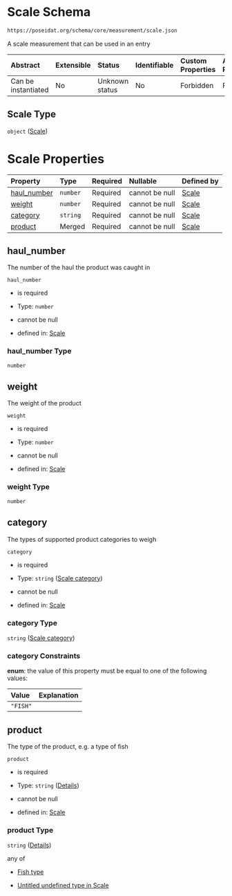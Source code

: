 # Scale Schema

```txt
https://poseidat.org/schema/core/measurement/scale.json
```

A scale measurement that can be used in an entry

| Abstract            | Extensible | Status         | Identifiable | Custom Properties | Additional Properties | Access Restrictions | Defined In                                                               |
| :------------------ | :--------- | :------------- | :----------- | :---------------- | :-------------------- | :------------------ | :----------------------------------------------------------------------- |
| Can be instantiated | No         | Unknown status | No           | Forbidden         | Forbidden             | none                | [scale.json](schemas/core/measurement/scale.json "open original schema") |

## Scale Type

`object` ([Scale](scale.md))

# Scale Properties

| Property                    | Type     | Required | Nullable       | Defined by                                                                                                                 |
| :-------------------------- | :------- | :------- | :------------- | :------------------------------------------------------------------------------------------------------------------------- |
| [haul_number](#haul_number) | `number` | Required | cannot be null | [Scale](scale-properties-haul_number.md "https://poseidat.org/schema/core/measurement/scale.json#/properties/haul_number") |
| [weight](#weight)           | `number` | Required | cannot be null | [Scale](scale-properties-weight.md "https://poseidat.org/schema/core/measurement/scale.json#/properties/weight")           |
| [category](#category)       | `string` | Required | cannot be null | [Scale](scale-properties-scale-category.md "https://poseidat.org/schema/enum/scale-category.json#/properties/category")    |
| [product](#product)         | Merged   | Required | cannot be null | [Scale](scale-properties-product.md "https://poseidat.org/schema/core/measurement/scale.json#/properties/product")         |

## haul_number

The number of the haul the product was caught in

`haul_number`

*   is required

*   Type: `number`

*   cannot be null

*   defined in: [Scale](scale-properties-haul_number.md "https://poseidat.org/schema/core/measurement/scale.json#/properties/haul_number")

### haul_number Type

`number`

## weight

The weight of the product

`weight`

*   is required

*   Type: `number`

*   cannot be null

*   defined in: [Scale](scale-properties-weight.md "https://poseidat.org/schema/core/measurement/scale.json#/properties/weight")

### weight Type

`number`

## category

The types of supported product categories to weigh

`category`

*   is required

*   Type: `string` ([Scale category](scale-properties-scale-category.md))

*   cannot be null

*   defined in: [Scale](scale-properties-scale-category.md "https://poseidat.org/schema/enum/scale-category.json#/properties/category")

### category Type

`string` ([Scale category](scale-properties-scale-category.md))

### category Constraints

**enum**: the value of this property must be equal to one of the following values:

| Value    | Explanation |
| :------- | :---------- |
| `"FISH"` |             |

## product

The type of the product, e.g. a type of fish

`product`

*   is required

*   Type: `string` ([Details](scale-properties-product.md))

*   cannot be null

*   defined in: [Scale](scale-properties-product.md "https://poseidat.org/schema/core/measurement/scale.json#/properties/product")

### product Type

`string` ([Details](scale-properties-product.md))

any of

*   [Fish type](scale-properties-product-anyof-fish-type.md "check type definition")

*   [Untitled undefined type in Scale](scale-properties-product-anyof-1.md "check type definition")
